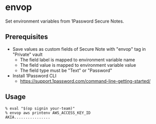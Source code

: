 # envop
Set environment variables from 1Password Secure Notes.

## Prerequisites
- Save values as custom fields of Secure Note with "envop" tag in "Private" vault
    - The field label is mapped to environment variable name
    - The field value is mapped to environment variable value
    - The field type must be "Text" or "Password"
- Install 1Password CLI
    - https://support.1password.com/command-line-getting-started/

## Usage
```
% eval "$(op signin your-team)"
% envop aws printenv AWS_ACCESS_KEY_ID
AKIA................
```

